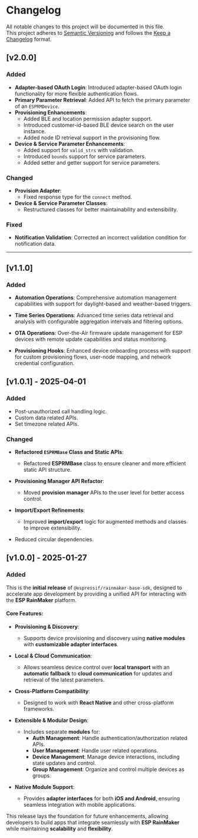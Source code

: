 # Changelog

All notable changes to this project will be documented in this file.  
This project adheres to [Semantic Versioning](https://semver.org/spec/v2.0.0.html) and follows the [Keep a Changelog](https://keepachangelog.com/en/1.0.0/) format.

## [v2.0.0]

### Added

- **Adapter-based OAuth Login**: Introduced adapter-based OAuth login functionality for more flexible authentication flows.
- **Primary Parameter Retrieval**: Added API to fetch the primary parameter of an `ESPRMDevice`.
- **Provisioning Enhancements**:
  - Added BLE and location permission adapter support.
  - Introduced customer-id-based BLE device search on the user instance.
  - Added node ID retrieval support in the provisioning flow.
- **Device & Service Parameter Enhancements**:
  - Added support for `valid_strs` with validation.
  - Introduced `bounds` support for service parameters.
  - Added setter and getter support for service parameters.

### Changed

- **Provision Adapter**:
  - Fixed response type for the `connect` method.
- **Device & Service Parameter Classes**:
  - Restructured classes for better maintainability and extensibility.

### Fixed

- **Notification Validation**: Corrected an incorrect validation condition for notification data.

---

## [v1.1.0]

### Added

- **Automation Operations**: Comprehensive automation management capabilities with support for daylight-based and weather-based triggers.

- **Time Series Operations**: Advanced time series data retrieval and analysis with configurable aggregation intervals and filtering options.

- **OTA Operations**: Over-the-Air firmware update management for ESP devices with remote update capabilities and status monitoring.

- **Provisioning Hooks**: Enhanced device onboarding process with support for custom provisioning flows, user-node mapping, and network credential configuration.

## [v1.0.1] - 2025-04-01

### Added

- Post-unauthorized call handling logic.
- Custom data related APIs.
- Set timezone related APIs.

### Changed

- **Refactored `ESPRMBase` Class and Static APIs**:

  - Refactored **ESPRMBase** class to ensure cleaner and more efficient static API structure.

- **Provisioning Manager API Refactor**:

  - Moved **provision manager** APIs to the user level for better access control.

- **Import/Export Refinements**:

  - Improved **import/export** logic for augmented methods and classes to improve extensibility.

- Reduced circular dependencies.

## [v1.0.0] - 2025-01-27

### Added

This is the **initial release** of `@espressif/rainmaker-base-sdk`, designed to accelerate app development by providing a unified API for interacting with the **ESP RainMaker** platform.

#### Core Features:

- **Provisioning & Discovery**:

  - Supports device provisioning and discovery using **native modules** with **customizable adapter interfaces**.

- **Local & Cloud Communication**:

  - Allows seamless device control over **local transport** with an **automatic fallback** to **cloud communication** for updates and retrieval of the latest parameters.

- **Cross-Platform Compatibility**:

  - Designed to work with **React Native** and other cross-platform frameworks.

- **Extensible & Modular Design**:

  - Includes separate **modules** for:
    - **Auth Management**: Handle authentication/authorization related APIs.
    - **User Management**: Handle user related operations.
    - **Device Management**: Manage device interactions, including state updates and control.
    - **Group Management**: Organize and control multiple devices as groups.

- **Native Module Support**:
  - Provides **adapter interfaces** for both **iOS and Android**, ensuring seamless integration with mobile applications.

This release lays the foundation for future enhancements, allowing developers to build apps that integrate seamlessly with **ESP RainMaker** while maintaining **scalability** and **flexibility**.
